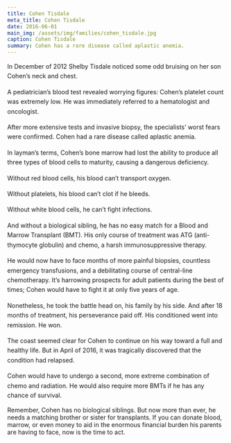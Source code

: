 ```yaml
---
title: Cohen Tisdale
meta_title: Cohen Tisdale
date: 2016-06-01
main_img: /assets/img/families/cohen_tisdale.jpg
caption: Cohen Tisdale
summary: Cohen has a rare disease called aplastic anemia.
---
```

<p class="MsoNormal" style="line-height: 22.4px;">In December of 2012 Shelby Tisdale noticed some odd bruising on her son Cohen’s neck and chest.<o:p></o:p></p><p class="MsoNormal" style="line-height: 22.4px;">A pediatrician’s blood test revealed worrying figures: Cohen’s platelet count was extremely low. He was immediately referred to a hematologist and oncologist.</p><p class="MsoNormal" style="line-height: 22.4px;">After more extensive tests and invasive biopsy, the specialists’ worst fears were confirmed. Cohen had a rare disease called aplastic anemia.</p><p class="MsoNormal" style="line-height: 22.4px;">In layman’s terms, Cohen’s bone marrow had lost the ability to produce all three types of blood cells to maturity, causing a dangerous deficiency.</p><p class="MsoNormal" style="line-height: 22.4px;">Without red blood cells, his blood can’t transport oxygen.</p><p class="MsoNormal" style="line-height: 22.4px;">Without platelets, his blood can’t clot if he bleeds.</p><p class="MsoNormal" style="line-height: 22.4px;">Without white blood cells, he can’t fight infections.</p><p class="MsoNormal" style="line-height: 22.4px;">And without a biological sibling, he has no easy match for a Blood and Marrow Transplant (BMT). His only course of treatment was ATG (anti-thymocyte globulin) and chemo, a harsh immunosuppressive therapy.</p><p class="MsoNormal" style="line-height: 22.4px;">He would now have to face months of more painful biopsies, countless emergency transfusions, and a debilitating course of central-line chemotherapy. It’s harrowing prospects for adult patients during the best of times; Cohen would have to fight it at only five years of age.</p><p class="MsoNormal" style="line-height: 22.4px;">Nonetheless, he took the battle head on, his family by his side. And after 18 months of treatment, his perseverance paid off. His conditioned went into remission. He won.</p><p class="MsoNormal" style="line-height: 22.4px;">The coast seemed clear for Cohen to continue on his way toward a full and healthy life. But in April of 2016, it was tragically discovered that the condition had relapsed.</p><p class="MsoNormal" style="line-height: 22.4px;">Cohen would have to undergo a second, more extreme combination of chemo and radiation. He would also require more BMTs if he has any chance of survival.<o:p></o:p></p>Remember, Cohen has no biological siblings. But now more than ever, he needs a matching brother or sister for transplants. If you can donate blood, marrow, or even money to aid in the enormous financial burden his parents are having to face, now is the time to act.